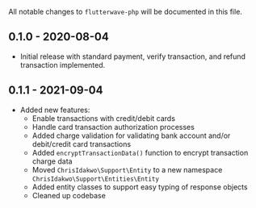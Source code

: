 All notable changes to ``flutterwave-php`` will be documented in this file.

## 0.1.0 - 2020-08-04

- Initial release with standard payment, verify transaction, and refund transaction implemented.

## 0.1.1 - 2021-09-04

- Added new features:
  - Enable transactions with credit/debit cards
  - Handle card transaction authorization processes
  - Added charge validation for validating bank account and/or debit/credit card transactions
  - Added `encryptTransactionData()` function to encrypt transaction charge data
  - Moved `ChrisIdakwo\Support\Entity` to a new namespace `ChrisIdakwo\Support\Entities\Entity`
  - Added entity classes to support easy typing of response objects
  - Cleaned up codebase
